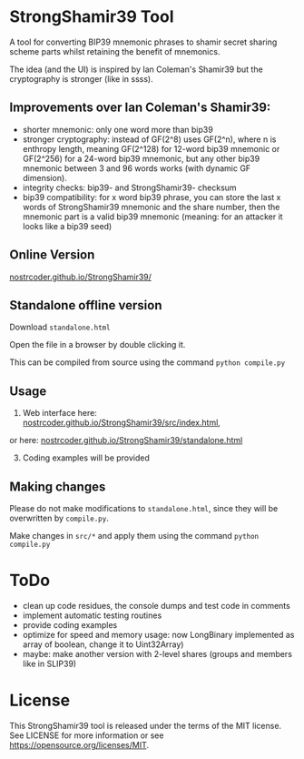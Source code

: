 # StrongShamir39 Tool

A tool for converting BIP39 mnemonic phrases to shamir secret sharing scheme parts whilst retaining the benefit of mnemonics.

The idea (and the UI) is inspired by Ian Coleman's Shamir39 but the cryptography is stronger (like in ssss).

## Improvements over Ian Coleman's Shamir39:
- shorter mnemonic: only one word more than bip39
- stronger cryptography: instead of GF(2^8) uses GF(2^n), where n is enthropy length, meaning GF(2^128) for 12-word bip39 mnemonic or GF(2^256) for a 24-word bip39 mnemonic, but any other bip39 mnemonic between 3 and 96 words works (with dynamic GF dimension).
- integrity checks: bip39- and StrongShamir39- checksum
- bip39 compatibility: for x word bip39 phrase, you can store the last x words of StrongShamir39 mnemonic and the share number, then the mnemonic part is a valid bip39 mnemonic (meaning: for an attacker it looks like a bip39 seed)

## Online Version

[nostrcoder.github.io/StrongShamir39/](https://nostrcoder.github.io/StrongShamir39/)

## Standalone offline version

Download `standalone.html`

Open the file in a browser by double clicking it.

This can be compiled from source using the command `python compile.py`

## Usage

1. Web interface here: [nostrcoder.github.io/StrongShamir39/src/index.html](https://nostrcoder.github.io/StrongShamir39/src/index.html),

or here: [nostrcoder.github.io/StrongShamir39/standalone.html](https://nostrcoder.github.io/StrongShamir39/standalone.html)

3. Coding examples will be provided

## Making changes

Please do not make modifications to `standalone.html`, since they will
be overwritten by `compile.py`.

Make changes in `src/*` and apply them using the command `python compile.py`

# ToDo

* clean up code residues, the console dumps and test code in comments
* implement automatic testing routines
* provide coding examples
* optimize for speed and memory usage: now LongBinary implemented as array of boolean, change it to Uint32Array)
* maybe: make another version with 2-level shares (groups and members like in SLIP39)

# License

This StrongShamir39 tool is released under the terms of the MIT license. See LICENSE for
more information or see https://opensource.org/licenses/MIT.
